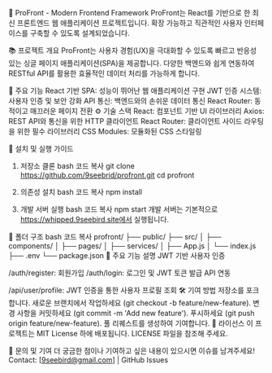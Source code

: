 🌟 ProFront - Modern Frontend Framework
ProFront는 React를 기반으로 한 최신 프론트엔드 웹 애플리케이션 프로젝트입니다.
확장 가능하고 직관적인 사용자 인터페이스를 구축할 수 있도록 설계되었습니다.

📚 프로젝트 개요
ProFront는 사용자 경험(UX)을 극대화할 수 있도록 빠르고 반응성 있는 싱글 페이지 애플리케이션(SPA)을 제공합니다.
다양한 백엔드와 쉽게 연동하여 RESTful API를 활용한 효율적인 데이터 처리를 가능하게 합니다.

🔑 주요 기능
React 기반 SPA: 성능이 뛰어난 웹 애플리케이션 구현
JWT 인증 시스템: 사용자 인증 및 보안 강화
API 통신: 백엔드와의 손쉬운 데이터 통신
React Router: 동적이고 매끄러운 페이지 전환
⚙️ 기술 스택
React: 컴포넌트 기반 UI 라이브러리
Axios: REST API와 통신을 위한 HTTP 클라이언트
React Router: 클라이언트 사이드 라우팅을 위한 필수 라이브러리
CSS Modules: 모듈화된 CSS 스타일링

🚀 설치 및 실행 가이드

1. 저장소 클론
   bash
   코드 복사
   git clone https://github.com/9seebrid/profront.git
   cd profront

2. 의존성 설치
   bash
   코드 복사
   npm install
3. 개발 서버 실행
   bash
   코드 복사
   npm start
   개발 서버는 기본적으로 https://whipped.9seebird.site에서 실행됩니다.

📂 폴더 구조
bash
코드 복사
profront/
├── public/
├── src/
│ ├── components/
│ ├── pages/
│ ├── services/
│ ├── App.js
│ └── index.js
├── .env
└── package.json
🎯 주요 기능 설명
JWT 기반 사용자 인증

/auth/register: 회원가입
/auth/login: 로그인 및 JWT 토큰 발급
API 연동

/api/user/profile: JWT 인증을 통한 사용자 프로필 조회
🛠️ 기여 방법
저장소를 포크합니다.
새로운 브랜치에서 작업하세요 (git checkout -b feature/new-feature).
변경 사항을 커밋하세요 (git commit -m 'Add new feature').
푸시하세요 (git push origin feature/new-feature).
풀 리퀘스트를 생성하여 기여합니다.
📜 라이선스
이 프로젝트는 MIT License 하에 배포됩니다. LICENSE 파일을 참조해 주세요.

📝 문의 및 기여
더 궁금한 점이나 기여하고 싶은 내용이 있으시면 이슈를 남겨주세요!
Contact: [9seebird@gmail.com] | GitHub Issues
